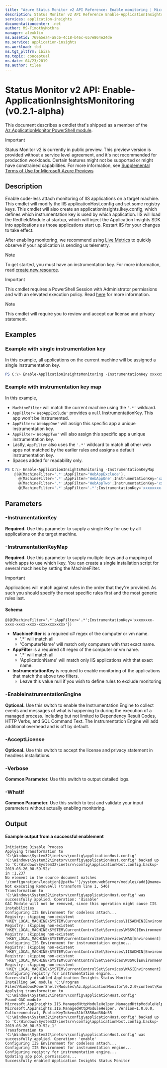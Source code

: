 ```yaml
---
title: "Azure Status Monitor v2 API Reference: Enable monitoring | Microsoft Docs"
description: Status Monitor v2 API Reference Enable-ApplicationInsightsMonitoring. Monitor website performance without redeploying the website. Works with ASP.NET web apps hosted on-premises, in VMs or on Azure.
services: application-insights
documentationcenter: .net
author: MS-TimothyMothra
manager: alexklim
ms.assetid: 769a5ea4-a8c6-4c18-b46c-657e864e24de
ms.service: application-insights
ms.workload: tbd
ms.tgt_pltfrm: ibiza
ms.topic: conceptual
ms.date: 04/23/2019
ms.author: tilee
---
```

# Status Monitor v2 API: Enable-ApplicationInsightsMonitoring (v0.2.1-alpha)

This document describes a cmdlet that's shipped as a member of the [Az.ApplicationMonitor PowerShell module](https://www.powershellgallery.com/packages/Az.ApplicationMonitor/).

> [!IMPORTANT]
> Status Monitor v2 is currently in public preview.
> This preview version is provided without a service level agreement, and it's not recommended for production workloads. Certain features might not be supported or might have constrained capabilities.
> For more information, see [Supplemental Terms of Use for Microsoft Azure Previews](https://azure.microsoft.com/support/legal/preview-supplemental-terms/)

## Description

Enable code-less attach monitoring of IIS applications on a target machine.
This cmdlet will modify the IIS applicationHost.config and set some registry keys.
This cmdlet will also create an applicationinsights.ikey.config, which defines which instrumentation key is used by which application.
IIS will load the RedfieldModule at startup, which will inject the Application Insights SDK into applications as those applications start up.
Restart IIS for your changes to take effect.

After enabling monitoring, we recommend using [Live Metrics](live-stream.md) to quickly observe if your application is sending us telemetry.


> [!NOTE] 
> To get started, you must have an instrumentation key. For more information, read [create new resource](create-new-resource.md#copy-the-instrumentation-key).


> [!IMPORTANT] 
> This cmdlet requires a PowerShell Session with Administrator permissions and with an elevated execution policy. Read [here](status-monitor-v2-detailed-instructions.md#run-powershell-as-administrator-with-an-elevated-execution-policy) for more information.

> [!NOTE] 
> This cmdlet will require you to review and accept our license and privacy statement.


## Examples

### Example with single instrumentation key
In this example, all applications on the current machine will be assigned a single instrumentation key.

```powershell
PS C:\> Enable-ApplicationInsightsMonitoring -InstrumentationKey xxxxxxxx-xxxx-xxxx-xxxx-xxxxxxxxxxxx
```

### Example with instrumentation key map
In this example, 
- `MachineFilter` will match the current machine using the `'.*'` wildcard.
- `AppFilter='WebAppExclude'` provides a `null` InstrumentationKey. This app won't be instrumented.
- `AppFilter='WebAppOne'` will assign this specific app a unique instrumentation key.
- `AppFilter='WebAppTwo'` will also assign this specific app a unique instrumentation key.
- Lastly, `AppFilter` also uses the `'.*'` wildcard to match all other web apps not matched by the earlier rules and assigns a default instrumentation key.
- Spaces added for readability only.

```powershell
PS C:\> Enable-ApplicationInsightsMonitoring -InstrumentationKeyMap 
	@(@{MachineFilter='.*';AppFilter='WebAppExclude'},
	  @{MachineFilter='.*';AppFilter='WebAppOne';InstrumentationKey='xxxxxxxx-xxxx-xxxx-xxxx-xxxxxxxxxxx1'},
	  @{MachineFilter='.*';AppFilter='WebAppTwo';InstrumentationKey='xxxxxxxx-xxxx-xxxx-xxxx-xxxxxxxxxxx2'},
	  @{MachineFilter='.*';AppFilter='.*';InstrumentationKey='xxxxxxxx-xxxx-xxxx-xxxx-xxxxxdefault'})

```


## Parameters 

### -InstrumentationKey
**Required.** Use this parameter to supply a single iKey for use by all applications on the target machine.

### -InstrumentationKeyMap
**Required.** Use this parameter to supply multiple ikeys and a mapping of which apps to use which ikey. 
You can create a single installation script for several machines by setting the MachineFilter. 

> [!IMPORTANT] 
> Applications will match against rules in the order that they're provided. As such you should specify the most specific rules first and the most generic rules last.

#### Schema
`@(@{MachineFilter='.*';AppFilter='.*';InstrumentationKey='xxxxxxxx-xxxx-xxxx-xxxx-xxxxxxxxxxxx'})`

- **MachineFilter** is a required c# regex of the computer or vm name.
	- '.*' will match all
	- 'ComputerName' will match only computers with that exact name.
- **AppFilter** is a required c# regex of the computer or vm name.
	- '.*' will match all
	- 'ApplicationName' will match only IIS applications with that exact name.
- **InstrumentationKey** is required to enable monitoring of the applications that match the above two filters.
	- Leave this value null if you wish to define rules to exclude monitoring


### -EnableInstrumentationEngine
**Optional.** Use this switch to enable the Instrumentation Engine to collect events and messages of what is happening to during the execution of a managed process. 
Including but not limited to Dependency Result Codes, HTTP Verbs, and SQL Command Text. 
The Instrumentation Engine will add additional overhead and is off by default.

### -AcceptLicense
**Optional.** Use this switch to accept the license and privacy statement in headless installations.

### -Verbose
**Common Parameter.** Use this switch to output detailed logs.

### -WhatIf 
**Common Parameter.** Use this switch to test and validate your input parameters without actually enabling monitoring.

## Output


#### Example output from a successful enablement

```
Initiating Disable Process
Applying transformation to 'C:\Windows\System32\inetsrv\config\applicationHost.config'
'C:\Windows\System32\inetsrv\config\applicationHost.config' backed up to 'C:\Windows\System32\inetsrv\config\applicationHost.config.backup-2019-03-26_08-59-52z'
in :1,237
No element in the source document matches '/configuration/location[@path='']/system.webServer/modules/add[@name='ManagedHttpModuleHelper']'
Not executing RemoveAll (transform line 1, 546)
Transformation to 'C:\Windows\System32\inetsrv\config\applicationHost.config' was successfully applied. Operation: 'disable'
GAC Module will not be removed, since this operation might cause IIS instabilities
Configuring IIS Environment for codeless attach...
Registry: skipping non-existent 'HKEY_LOCAL_MACHINE\SYSTEM\CurrentControlSet\Services\IISADMIN[Environment]
Registry: skipping non-existent 'HKEY_LOCAL_MACHINE\SYSTEM\CurrentControlSet\Services\W3SVC[Environment]
Registry: skipping non-existent 'HKEY_LOCAL_MACHINE\SYSTEM\CurrentControlSet\Services\WAS[Environment]
Configuring IIS Environment for instrumentation engine...
Registry: skipping non-existent 'HKEY_LOCAL_MACHINE\SYSTEM\CurrentControlSet\Services\IISADMIN[Environment]
Registry: skipping non-existent 'HKEY_LOCAL_MACHINE\SYSTEM\CurrentControlSet\Services\W3SVC[Environment]
Registry: skipping non-existent 'HKEY_LOCAL_MACHINE\SYSTEM\CurrentControlSet\Services\WAS[Environment]
Configuring registry for instrumentation engine...
Successfully disabled Application Insights Status Monitor
Installing GAC module 'C:\Program Files\WindowsPowerShell\Modules\Az.ApplicationMonitor\0.2.0\content\Runtime\Microsoft.AppInsights.IIS.ManagedHttpModuleHelper.dll'
Applying transformation to 'C:\Windows\System32\inetsrv\config\applicationHost.config'
Found GAC module Microsoft.AppInsights.IIS.ManagedHttpModuleHelper.ManagedHttpModuleHelper, Microsoft.AppInsights.IIS.ManagedHttpModuleHelper, Version=1.0.0.0, Culture=neutral, PublicKeyToken=31bf3856ad364e35
'C:\Windows\System32\inetsrv\config\applicationHost.config' backed up to 'C:\Windows\System32\inetsrv\config\applicationHost.config.backup-2019-03-26_08-59-52z_1'
Transformation to 'C:\Windows\System32\inetsrv\config\applicationHost.config' was successfully applied. Operation: 'enable'
Configuring IIS Environment for codeless attach...
Configuring IIS Environment for instrumentation engine...
Configuring registry for instrumentation engine...
Updating app pool permissions...
Successfully enabled Application Insights Status Monitor
```

